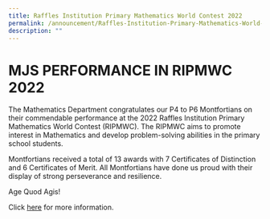 ```yaml
---
title: Raffles Institution Primary Mathematics World Contest 2022
permalink: /announcement/Raffles-Institution-Primary-Mathematics-World-Contest-2022/
description: ""
---
```

# **MJS PERFORMANCE IN RIPMWC 2022**

The Mathematics Department congratulates our P4 to P6 Montfortians on their commendable performance at the 2022 Raffles Institution Primary Mathematics World Contest (RIPMWC). The RIPMWC aims to promote interest in Mathematics and develop problem-solving abilities in the primary school students. 

Montfortians received a total of 13 awards with 7 Certificates of Distinction and 6 Certificates of Merit. All Montfortians have done us proud with their display of strong perseverance and resilience. 

Age Quod Agis! 

Click [here](/files/MJS%20Performance%20in%20RIPMWC%202022_Edited.pdf) for more information.
